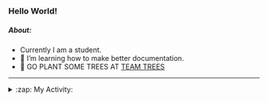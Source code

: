 ### Hello World!

##### About:
- Currently I am a student.
- 🌱 I’m learning how to make better documentation.
- 🌱 GO PLANT SOME TREES AT [TEAM TREES](https://teamtrees.org/)

---
<details>
  <summary>:zap: My Activity:</summary>
  
<!--START_SECTION:waka-->
![Code Time](http://img.shields.io/badge/Code%20Time-1%2C241%20hrs%2048%20mins-blue)

**I'm a Night 🦉** 

```text
🌞 Morning                2014 commits        ███░░░░░░░░░░░░░░░░░░░░░░   10.26 % 
🌆 Daytime                6619 commits        ████████░░░░░░░░░░░░░░░░░   33.70 % 
🌃 Evening                5656 commits        ███████░░░░░░░░░░░░░░░░░░   28.80 % 
🌙 Night                  5350 commits        ███████░░░░░░░░░░░░░░░░░░   27.24 % 
```
📅 **I'm Most Productive on Wednesday** 

```text
Monday                   2712 commits        ███░░░░░░░░░░░░░░░░░░░░░░   13.81 % 
Tuesday                  2694 commits        ███░░░░░░░░░░░░░░░░░░░░░░   13.72 % 
Wednesday                4649 commits        ██████░░░░░░░░░░░░░░░░░░░   23.67 % 
Thursday                 2590 commits        ███░░░░░░░░░░░░░░░░░░░░░░   13.19 % 
Friday                   2097 commits        ███░░░░░░░░░░░░░░░░░░░░░░   10.68 % 
Saturday                 1677 commits        ██░░░░░░░░░░░░░░░░░░░░░░░   08.54 % 
Sunday                   3220 commits        ████░░░░░░░░░░░░░░░░░░░░░   16.40 % 
```


📊 **This Week I Spent My Time On** 

```text
🔥 Editors: 
Android Studio           4 hrs 27 mins       ███████████████░░░░░░░░░░   61.03 % 
IntelliJ                 2 hrs 3 mins        ███████░░░░░░░░░░░░░░░░░░   28.31 % 
VS Code                  46 mins             ███░░░░░░░░░░░░░░░░░░░░░░   10.66 % 

🐱‍💻 Projects: 
java-springboot-projects 2 hrs 3 mins        ███████░░░░░░░░░░░░░░░░░░   28.31 % 
swag-store               1 hr 43 mins        ██████░░░░░░░░░░░░░░░░░░░   23.69 % 
CSE224-Fundamentals-of-An1 hr 4 mins         ████░░░░░░░░░░░░░░░░░░░░░   14.83 % 
test                     49 mins             ███░░░░░░░░░░░░░░░░░░░░░░   11.37 % 
Little Lemon             36 mins             ██░░░░░░░░░░░░░░░░░░░░░░░   08.31 % 
```


 Last Updated on 22/10/2023 06:10:47 UTC
<!--END_SECTION:waka-->
</details>
